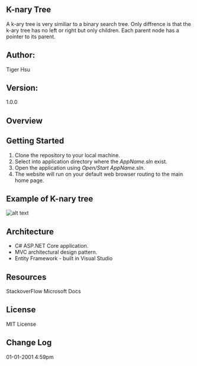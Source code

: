 ## K-nary Tree
A k-ary tree is very similiar to a binary search tree. Only diffrence is that the k-ary tree has no left or right but only children.
Each parent node has a pointer to its parent.

## Author:
Tiger Hsu

## Version:
1.0.0 

## Overview


## Getting Started
1. Clone the repository to your local machine.
2. Select into application directory where the *AppName.sln* exist.
3. Open the application using *Open/Start AppName.sln*.
5. The website will run on your default web browser routing to the main home page.

## Example of  K-nary tree
![alt text](Binary_tree.bmp)

## Architecture
 - C# ASP.NET Core application.
 - MVC architectural design pattern.
 - Entity Framework - built in Visual Studio

## Resources
StackoverFlow
Microsoft Docs

## License
MIT License

## Change Log
01-01-2001 4:59pm 